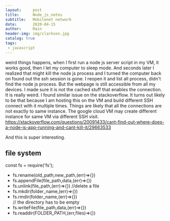 ```yaml
---
layout:     post
title:      Node_js_notes
subtitle:   Mobilenet network
date:       2020-04-15
author:     Rain
header-img: img/clarkson.jpg
catalog: true
tags:    
 - javascript
---
```


weird things happens, when I first run a node js server script in my VM, it works good, then I let my computer to sleep mode. And seconds later I realized that might kill the node js process and I turned the computer back on found out the ssh session is gone. I reopen it and list all process, didn't find the node js process. But the webpage is still accessible from all my devices. I made sure it is not the cached stuff that enables the connection. It is really weird. I found similar issue on the stackoverflow. It turns out likely to be that because I am hosting this on the VM and build different SSH connect with it multiple times. Things are likely that all the connections are not exactly to same instance. The google cloud VM may create different instance for same VM via different SSH visit.
https://stackoverflow.com/questions/20091433/cant-find-out-where-does-a-node-js-app-running-and-cant-kill-it/29663533

And this is super interesting.


## file system
const fs = require('fs');
 - fs.rename(old_path,new_path,(err)=>{})
 - fs.appendFile(file_path,data,(err)=>{})
 - fs.unlink(file_path,(err)=>{})  //delete a file
 - fs.mkdir(folder_name,(err)=>{})
 - fs.rmdir(folder_name,(err)=>{})    <br>   // the directory has to be empty
 - fs.writeFile(file_path,data,(err)=>{})
 - fs.readdir(FOLDER_PATH,(err,files)=>{})